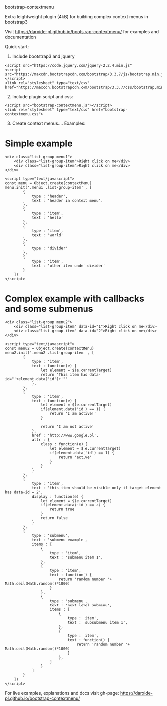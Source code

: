 bootstrap-contextmenu

Extra leightweight plugin (4kB) for building complex context menus in bootstrap3

Visit https://darxide-pl.github.io/bootstrap-contextmenu/ for examples and documentation

Quick start: 

1. Include bootstrap3 and jquery
```
<script src="https://code.jquery.com/jquery-2.2.4.min.js"
<script src="https://maxcdn.bootstrapcdn.com/bootstrap/3.3.7/js/bootstrap.min.js"></script>
<link rel="stylesheet" type="text/css" href="https://maxcdn.bootstrapcdn.com/bootstrap/3.3.7/css/bootstrap.min.css">
```
2. Include plugin script and css:
```
<script src="bootstrap-contextmenu.js"></script>
<link rel="stylesheet" type="text/css" href="bootstrap-contextmenu.css">	
```

3. Create context menus.... Examples: 


# Simple example
```
<div class="list-group menu1">
	<div class="list-group-item">Right click on me</div>
	<div class="list-group-item">Right click on me</div>		
</div>

<script type="text/javascript">
const menu = Object.create(contextMenu)
menu.init('.menu1 .list-group-item' , [
		{
			type : 'header',
			text : 'header in context menu',
		}, 
		{
			type : 'item', 
			text : 'hello'
		}, 
		{
			type : 'item', 
			text : 'world'
		},
		{
			type : 'divider'
		}, 
		{
			type : 'item', 
			text : 'other item under divider'
		}
	])
</script>	
```

# Complex example with callbacks and some submenus 

```
<div class="list-group menu2">
	<div class="list-group-item" data-id="1">Right click on me</div>
	<div class="list-group-item" data-id="2">Right click on me</div>		
</div>

<script type="text/javascript">
const menu2 = Object.create(contextMenu)
menu2.init('.menu2 .list-group-item' , [
		{
			type : 'item', 
			text : function(e) {
				let element = $(e.currentTarget)
				return 'This item has data-id="'+element.data('id')+'"'
			},
		}, 
		{
			type : 'item', 
			text : function(e) {
				let element = $(e.currentTarget) 
				if(element.data('id') == 1) {
					return 'I am active!'
				} 

				return 'I am not active'
			}, 
			href : 'http://www.google.pl',
			attr : {
				class : function(e) {
					let element = $(e.currentTarget) 
					if(element.data('id') == 1) {
						return 'active'
					}
				}
			}
		}, 
		{
			type : 'item',
			text : 'this item should be visible only if target element has data-id = 2',
			display : function(e) {
				let element = $(e.currentTarget)
				if(element.data('id') == 2) {
					return true
				}
				return false
			}
		}, 
		{
			type : 'submenu', 
			text : 'submenu example',
			items : [
				{
					type : 'item', 
					text : 'submenu item 1',
				}, 
				{
					type : 'item', 
					text : function() {
						return 'random number '+ Math.ceil(Math.random()*1000)
					}
				}, 
				{
					type : 'submenu', 
					text : 'next level submenu',
					items : [
						{
							type : 'item', 
							text : 'subsubmenu item 1',
						}, 
						{
							type : 'item', 
							text : function() {
								return 'random number '+ Math.ceil(Math.random()*1000)
							}
						}, 
					]
				}
			]
		}
	])
</script>
```
For live examples, explanations and docs visit gh-page: https://darxide-pl.github.io/bootstrap-contextmenu/
